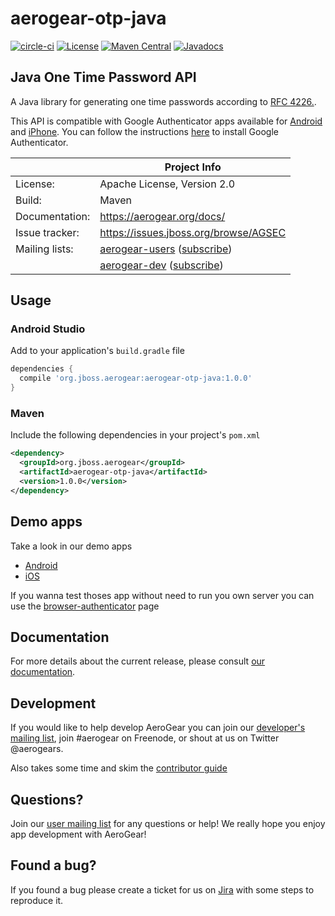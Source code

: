 # aerogear-otp-java

[![circle-ci](https://img.shields.io/circleci/project/github/aerogear/aerogear-otp-java/master.svg)](https://circleci.com/gh/aerogear/aerogear-otp-java)
[![License](https://img.shields.io/badge/-Apache%202.0-blue.svg)](https://opensource.org/s/Apache-2.0)
[![Maven Central](https://img.shields.io/maven-central/v/org.jboss.aerogear/aerogear-otp-java.svg)](http://search.maven.org/#search%7Cga%7C1%7Caerogear-otp-java)
[![Javadocs](http://www.javadoc.io/badge/org.jboss.aerogear/aerogear-otp-java.svg?color=blue)](http://www.javadoc.io/doc/org.jboss.aerogear/aerogear-otp-java)

## Java One Time Password API

A Java library for generating one time passwords according to [RFC 4226.](http://tools.ietf.org/html/rfc4226).

This API is compatible with Google Authenticator apps available for [Android](https://play.google.com/store/apps/details?id=com.google.android.apps.authenticator2&hl=en) and [iPhone](https://itunes.apple.com/us/app/google-authenticator/id388497605?mt=8). You can follow the instructions [here](http://support.google.com/accounts/bin/answer.py?hl=en&answer=1066447) to install Google Authenticator. 

|                 | Project Info  |
| --------------- | ------------- |
| License:        | Apache License, Version 2.0  |
| Build:          | Maven  |
| Documentation:  | https://aerogear.org/docs/  |
| Issue tracker:  | https://issues.jboss.org/browse/AGSEC  |
| Mailing lists:  | [aerogear-users](http://aerogear-users.1116366.n5.nabble.com/) ([subscribe](https://lists.jboss.org/mailman/listinfo/aerogear-users))  |
|                 | [aerogear-dev](http://aerogear-dev.1069024.n5.nabble.com/) ([subscribe](https://lists.jboss.org/mailman/listinfo/aerogear-dev))  |

## Usage

### Android Studio

Add to your application's `build.gradle` file

```groovy
dependencies {
  compile 'org.jboss.aerogear:aerogear-otp-java:1.0.0'
}
```

### Maven

Include the following dependencies in your project's `pom.xml`

```xml
<dependency>
  <groupId>org.jboss.aerogear</groupId>
  <artifactId>aerogear-otp-java</artifactId>
  <version>1.0.0</version>
</dependency>
```

## Demo apps

Take a look in our demo apps

* [Android](https://github.com/aerogear/aerogear-android-cookbook/tree/master/Two-Factor)
* [iOS](https://github.com/aerogear/aerogear-ios-cookbook/tree/master/Two-Factor)

If you wanna test thoses app without need to run you own server you can use the [browser-authenticator](https://daplie.github.io/browser-authenticator/) page

## Documentation

For more details about the current release, please consult [our documentation](https://aerogear.org/docs/).

## Development

If you would like to help develop AeroGear you can join our [developer's mailing list](https://lists.jboss.org/mailman/listinfo/aerogear-dev), join #aerogear on Freenode, or shout at us on Twitter @aerogears.

Also takes some time and skim the [contributor guide](http://aerogear.org/docs/guides/Contributing/)

## Questions?

Join our [user mailing list](https://lists.jboss.org/mailman/listinfo/aerogear-users) for any questions or help! We really hope you enjoy app development with AeroGear!

## Found a bug?

If you found a bug please create a ticket for us on [Jira](https://issues.jboss.org/browse/AGSEC) with some steps to reproduce it.
